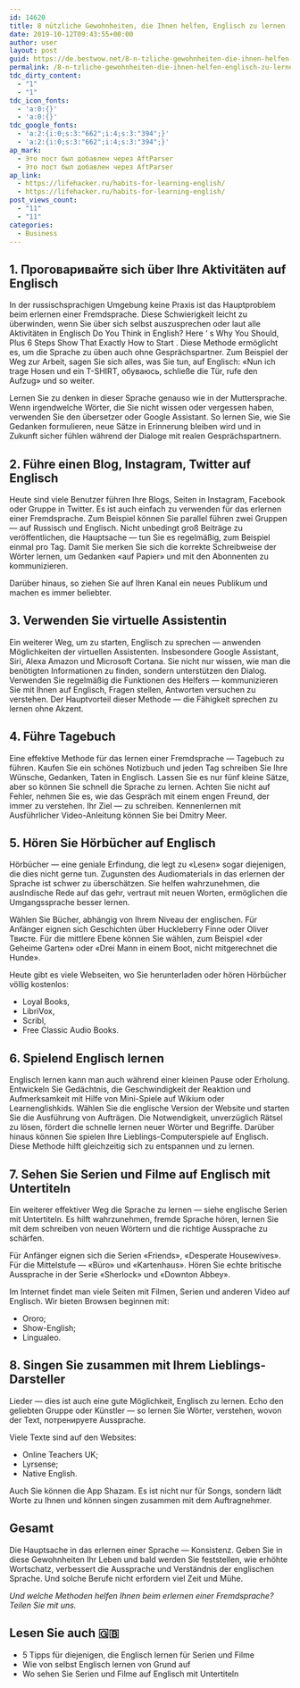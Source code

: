```yaml
---
id: 14620
title: 8 nützliche Gewohnheiten, die Ihnen helfen, Englisch zu lernen
date: 2019-10-12T09:43:55+00:00
author: user
layout: post
guid: https://de.bestwow.net/8-n-tzliche-gewohnheiten-die-ihnen-helfen-englisch-zu-lernen/
permalink: /8-n-tzliche-gewohnheiten-die-ihnen-helfen-englisch-zu-lernen/
tdc_dirty_content:
  - "1"
  - "1"
tdc_icon_fonts:
  - 'a:0:{}'
  - 'a:0:{}'
tdc_google_fonts:
  - 'a:2:{i:0;s:3:"662";i:4;s:3:"394";}'
  - 'a:2:{i:0;s:3:"662";i:4;s:3:"394";}'
ap_mark:
  - Это пост был добавлен через AftParser
  - Это пост был добавлен через AftParser
ap_link:
  - https://lifehacker.ru/habits-for-learning-english/
  - https://lifehacker.ru/habits-for-learning-english/
post_views_count:
  - "11"
  - "11"
categories:
  - Business
---
```

## 1. Проговаривайте sich über Ihre Aktivitäten auf Englisch

In der russischsprachigen Umgebung keine Praxis ist das Hauptproblem beim erlernen einer Fremdsprache. Diese Schwierigkeit leicht zu überwinden, wenn Sie über sich selbst auszusprechen oder laut alle Aktivitäten in Englisch <span><span> Do You Think in English? Here &#8216; s Why You Should, Plus 6 Steps Show That Exactly How to Start </span> </span>. Diese Methode ermöglicht es, um die Sprache zu üben auch ohne Gesprächspartner. Zum Beispiel der Weg zur Arbeit, sagen Sie sich alles, was Sie tun, auf Englisch: «Nun ich trage Hosen und ein T-SHIRT, обуваюсь, schließe die Tür, rufe den Aufzug» und so weiter.

Lernen Sie zu denken in dieser Sprache genauso wie in der Muttersprache. Wenn irgendwelche Wörter, die Sie nicht wissen oder vergessen haben, verwenden Sie den übersetzer oder Google Assistant. So lernen Sie, wie Sie Gedanken formulieren, neue Sätze in Erinnerung bleiben wird und in Zukunft sicher fühlen während der Dialoge mit realen Gesprächspartnern.

## 2. Führe einen Blog, Instagram, Twitter auf Englisch

Heute sind viele Benutzer führen Ihre Blogs, Seiten in Instagram, Facebook oder Gruppe in Twitter. Es ist auch einfach zu verwenden für das erlernen einer Fremdsprache. Zum Beispiel können Sie parallel führen zwei Gruppen — auf Russisch und Englisch. Nicht unbedingt groß Beiträge zu veröffentlichen, die Hauptsache — tun Sie es regelmäßig, zum Beispiel einmal pro Tag. Damit Sie merken Sie sich die korrekte Schreibweise der Wörter lernen, um Gedanken «auf Papier» und mit den Abonnenten zu kommunizieren.

Darüber hinaus, so ziehen Sie auf Ihren Kanal ein neues Publikum und machen es immer beliebter.

## 3. Verwenden Sie virtuelle Assistentin

Ein weiterer Weg, um zu starten, Englisch zu sprechen — anwenden Möglichkeiten der virtuellen Assistenten. Insbesondere Google Assistant, Siri, Alexa Amazon und Microsoft Cortana. Sie nicht nur wissen, wie man die benötigten Informationen zu finden, sondern unterstützen den Dialog. Verwenden Sie regelmäßig die Funktionen des Helfers — kommunizieren Sie mit Ihnen auf Englisch, Fragen stellen, Antworten versuchen zu verstehen. Der Hauptvorteil dieser Methode — die Fähigkeit sprechen zu lernen ohne Akzent.

## 4. Führe Tagebuch

Eine effektive Methode für das lernen einer Fremdsprache — Tagebuch zu führen. Kaufen Sie ein schönes Notizbuch und jeden Tag schreiben Sie Ihre Wünsche, Gedanken, Taten in Englisch. Lassen Sie es nur fünf kleine Sätze, aber so können Sie schnell die Sprache zu lernen. Achten Sie nicht auf Fehler, nehmen Sie es, wie das Gespräch mit einem engen Freund, der immer zu verstehen. Ihr Ziel — zu schreiben. Kennenlernen mit Ausführlicher Video-Anleitung können Sie bei Dmitry Meer.

## 5. Hören Sie Hörbücher auf Englisch

Hörbücher — eine geniale Erfindung, die legt zu «Lesen» sogar diejenigen, die dies nicht gerne tun. Zugunsten des Audiomaterials in das erlernen der Sprache ist schwer zu überschätzen. Sie helfen wahrzunehmen, die auslndische Rede auf das gehr, vertraut mit neuen Worten, ermöglichen die Umgangssprache besser lernen.

Wählen Sie Bücher, abhängig von Ihrem Niveau der englischen. Für Anfänger eignen sich Geschichten über Huckleberry Finne oder Oliver Твисте. Für die mittlere Ebene können Sie wählen, zum Beispiel «der Geheime Garten» oder «Drei Mann in einem Boot, nicht mitgerechnet die Hunde».

Heute gibt es viele Webseiten, wo Sie herunterladen oder hören Hörbücher völlig kostenlos:

  * Loyal Books,
  * LibriVox,
  * Scribl,
  * Free Classic Audio Books.

## 6. Spielend Englisch lernen

Englisch lernen kann man auch während einer kleinen Pause oder Erholung. Entwickeln Sie Gedächtnis, die Geschwindigkeit der Reaktion und Aufmerksamkeit mit Hilfe von Mini-Spiele auf Wikium oder Learnenglishkids. Wählen Sie die englische Version der Website und starten Sie die Ausführung von Aufträgen. Die Notwendigkeit, unverzüglich Rätsel zu lösen, fördert die schnelle lernen neuer Wörter und Begriffe. Darüber hinaus können Sie spielen Ihre Lieblings-Computerspiele auf Englisch. Diese Methode hilft gleichzeitig sich zu entspannen und zu lernen.

## 7. Sehen Sie Serien und Filme auf Englisch mit Untertiteln

Ein weiterer effektiver Weg die Sprache zu lernen — siehe englische Serien mit Untertiteln. Es hilft wahrzunehmen, fremde Sprache hören, lernen Sie mit dem schreiben von neuen Wörtern und die richtige Aussprache zu schärfen.

Für Anfänger eignen sich die Serien «Friends», «Desperate Housewives». Für die Mittelstufe — «Büro» und «Kartenhaus». Hören Sie echte britische Aussprache in der Serie «Sherlock» und «Downton Abbey».

Im Internet findet man viele Seiten mit Filmen, Serien und anderen Video auf Englisch. Wir bieten Browsen beginnen mit:

  * Ororo;
  * Show-English;
  * Lingualeo.

## 8. Singen Sie zusammen mit Ihrem Lieblings-Darsteller

Lieder — dies ist auch eine gute Möglichkeit, Englisch zu lernen. Echo den geliebten Gruppe oder Künstler — so lernen Sie Wörter, verstehen, wovon der Text, потренируете Aussprache.

Viele Texte sind auf den Websites:

  * Online Teachers UK;
  * Lyrsense;
  * Native English.

Auch Sie können die App Shazam. Es ist nicht nur für Songs, sondern lädt Worte zu Ihnen und können singen zusammen mit dem Auftragnehmer.

## Gesamt

Die Hauptsache in das erlernen einer Sprache — Konsistenz. Geben Sie in diese Gewohnheiten Ihr Leben und bald werden Sie feststellen, wie erhöhte Wortschatz, verbessert die Aussprache und Verständnis der englischen Sprache. Und solche Berufe nicht erfordern viel Zeit und Mühe.

_Und welche Methoden helfen Ihnen beim erlernen einer Fremdsprache? Teilen Sie mit uns._

<div>
  <h2 class="read-also__title">
    <span>Lesen Sie auch</span> <span>🇬🇧 </span>
  </h2>
  
  <ul class="read-also__list">
    <li>
      5 Tipps für diejenigen, die Englisch lernen für Serien und Filme
    </li>
    <li>
      Wie von selbst Englisch lernen von Grund auf
    </li>
    <li>
      Wo sehen Sie Serien und Filme auf Englisch mit Untertiteln
    </li>
  </ul>
</div>
